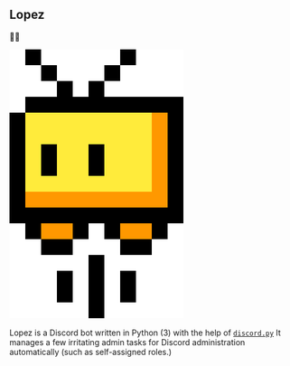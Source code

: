 Lopez
---
:snake::robot:

![Lopez's profile picture](https://raw.githubusercontent.com/BHSSFRC/lopez/master/lopez_small.png)

Lopez is a Discord bot written in Python (3) with the help of [`discord.py`](https://github.com/Rapptz/discord.py) It manages a few irritating admin tasks for Discord administration automatically (such as self-assigned roles.)
